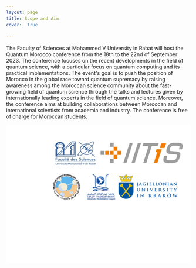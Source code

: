```yaml
---
layout: page
title: Scope and Aim
cover:  true 

---
```

The Faculty of Sciences at Mohammed V University in Rabat will host the Quantum Morocco conference from the 18th to the 22nd of September 2023. The conference focuses on the recent developments in the field of quantum science, with a particular focus on quantum computing and its practical implementations. The event's goal is to push the position of Morocco in the global race toward quantum supremacy by raising awareness among the Moroccan science community about the fast-growing field of quantum science through the talks and lectures given by internationally leading experts in the field of quantum science. Moreover, the conference aims at building collaborations between  Moroccan and international scientists from academia and industry. The conference is free of charge for Moroccan students.

![](/assets/img/blog/logo.png)

